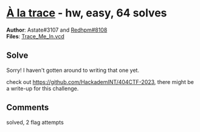 [À la trace](challenge_files/README.md) - hw, easy, 64 solves
===

**Author**: Astate#3107 and [Redhpm#8108](https://github.com/Redhpm)    
**Files**: [Trace_Me_In.vcd](https://www.narthorn.com/ctf/404CTF-2023/challenge_files/S%C3%A9curit%C3%A9%20mat%C3%A9rielle/%C3%80%20la%20trace/Trace_Me_In.vcd)

## Solve

Sorry! I haven't gotten around to writing that one yet.

check out https://github.com/HackademINT/404CTF-2023, there might be a write-up for this challenge.

## Comments

solved, 2 flag attempts